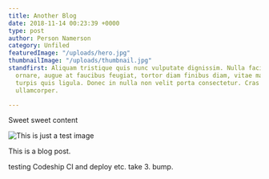 ```yaml
---
title: Another Blog
date: 2018-11-14 00:23:39 +0000
type: post
author: Person Namerson
category: Unfiled
featuredImage: "/uploads/hero.jpg"
thumbnailImage: "/uploads/thumbnail.jpg"
standfirst: Aliquam tristique quis nunc vulputate dignissim. Nulla facilisi. Suspendisse
  ornare, augue at faucibus feugiat, tortor diam finibus diam, vitae maximus arcu
  turpis quis ligula. Donec in nulla non velit porta consectetur. Cras pharetra vestibulum
  ullamcorper.

---
```

Sweet sweet content

![This is just a test image](/uploads/hero.jpg)

This is a blog post.

testing Codeship CI and deploy etc. take 3. bump.